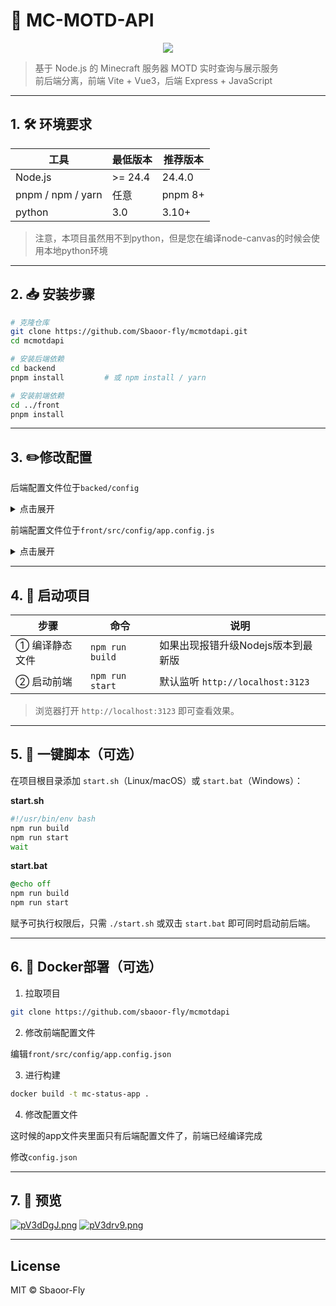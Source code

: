 # 🚀 MC-MOTD-API  
<center>

![](https://s21.ax1x.com/2025/07/21/pV8WvaF.png)

</center>

> 基于 Node.js 的 Minecraft 服务器 MOTD 实时查询与展示服务  
> 前后端分离，前端 Vite + Vue3，后端 Express + JavaScript

---

## 1. 🛠️ 环境要求

| 工具      | 最低版本 | 推荐版本 |
|-----------|----------|----------|
| Node.js   | >= 24.4    | 24.4.0   |
| pnpm / npm / yarn | 任意 | pnpm 8+ |
|python| 3.0| 3.10+|

> 注意，本项目虽然用不到python，但是您在编译node-canvas的时候会使用本地python环境
---

## 2. 📥 安装步骤

```bash
# 克隆仓库
git clone https://github.com/Sbaoor-fly/mcmotdapi.git
cd mcmotdapi

# 安装后端依赖
cd backend
pnpm install         # 或 npm install / yarn

# 安装前端依赖
cd ../front
pnpm install
```

---

## 3. ✏️修改配置

后端配置文件位于`backed/config`

<details>
  <summary>点击展开</summary>

``` json
{
  "javaDefaultPort": 25565,  // java版本默认查询端口
  "bedrockDefaultPort": 19132,  // 基岩版默认查询端口
  "queryTimeout": 1000,  // 查询超时时间
  "serverPort": 3123,  // 服务监听的端口
  "log_level": 2  //日志等级
}
```

</details>



前端配置文件位于`front/src/config/app.config.js`

<details>
  <summary>点击展开</summary>

``` js
export const defaultConfig = {
    header: {
        title: 'MC 服务器状态查询',
        description: '我的世界基岩版/JAVA版本服务器实时状态，随时随地查看你的服务器信息。',
    },
    serverAddress: 'play.easecation.net',
    port: '19132',

    embed: {
        baseUrl: '/iframe'
    },

    api:{
        baseUrl:"/api"
    },

    footer: {
        developer: {
            name: 'Your Name', // 替换为你的名字或ID
            url: 'https://github.com/your-repo', // 你的链接
        },
        poweredBy: {
            name: 'Gemini', // 驱动方名称
            url: 'https://gemini.google.com/', // 驱动方链接
        },
        company: {
            name: 'Google', // 公司名称
            url: 'https://google.com', // 公司链接
        }
    },

    failureState: {
        sloganApi: 'https://v1.hitokoto.cn/?encode=text',   //可以从语言api获取提示语
        defaultSlogan: '山高路远，后会有期。', 
        subtext: '服务器未响应或不存在', 
    },
    client: {
        // 点击“下载”按钮后跳转的网页地址
        downloadUrl: 'https://www.minecraft.net/zh-hans/download' // 这里可以替换为您指定的下载页面
    },
    contributors: [
        {
            name: 'Sbaoor',
            title: '项目发起人 & 全栈开发',
            github: 'https://github.com/Sbaoor-fly',
            slogan: '把宇宙的问候写进第一行，把余生的热爱写进每一行。',
            avatar: 'https://s21.ax1x.com/2025/07/19/pV3bX2F.jpg'
        }
    ]
};
```

</details>

---

## 4. 🏁 启动项目

| 步骤 | 命令 | 说明 |
|------|------|------|
| ① 编译静态文件 | `npm run build` | 如果出现报错升级Nodejs版本到最新版 |
| ② 启动前端 | `npm run start`   | 默认监听 `http://localhost:3123` |

> 浏览器打开 `http://localhost:3123` 即可查看效果。

---

## 5. 🧪 一键脚本（可选）

在项目根目录添加 `start.sh`（Linux/macOS）或 `start.bat`（Windows）：

**start.sh**
```bash
#!/usr/bin/env bash
npm run build
npm run start
wait
```
 
**start.bat**
```bat
@echo off
npm run build
npm run start
```

赋予可执行权限后，只需 `./start.sh` 或双击 `start.bat` 即可同时启动前后端。

---

## 6. 🐳 Docker部署（可选）

1) 拉取项目

``` bash
git clone https://github.com/sbaoor-fly/mcmotdapi
```

2) 修改前端配置文件

编辑`front/src/config/app.config.json`

3) 进行构建

```bash
docker build -t mc-status-app .
```
4) 修改配置文件

这时候的app文件夹里面只有后端配置文件了，前端已经编译完成

修改`config.json`

---

## 7. 🎨 预览

[![pV3dDgJ.png](https://s21.ax1x.com/2025/07/18/pV3dDgJ.png)](https://imgse.com/i/pV3dDgJ)
[![pV3drv9.png](https://s21.ax1x.com/2025/07/18/pV3drv9.png)](https://imgse.com/i/pV3drv9)

---

## License

MIT © Sbaoor-Fly